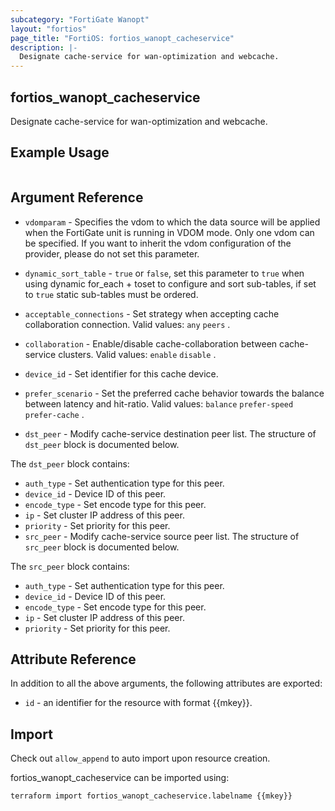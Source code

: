 ```yaml
---
subcategory: "FortiGate Wanopt"
layout: "fortios"
page_title: "FortiOS: fortios_wanopt_cacheservice"
description: |-
  Designate cache-service for wan-optimization and webcache.
---
```


## fortios_wanopt_cacheservice
Designate cache-service for wan-optimization and webcache.

## Example Usage

```hcl

```

## Argument Reference
* `vdomparam` - Specifies the vdom to which the data source will be applied when the FortiGate unit is running in VDOM mode. Only one vdom can be specified. If you want to inherit the vdom configuration of the provider, please do not set this parameter.
* `dynamic_sort_table` - `true` or `false`, set this parameter to `true` when using dynamic for_each + toset to configure and sort sub-tables, if set to `true` static sub-tables must be ordered.

* `acceptable_connections` - Set strategy when accepting cache collaboration connection. Valid values: `any` `peers` .
* `collaboration` - Enable/disable cache-collaboration between cache-service clusters. Valid values: `enable` `disable` .
* `device_id` - Set identifier for this cache device.
* `prefer_scenario` - Set the preferred cache behavior towards the balance between latency and hit-ratio. Valid values: `balance` `prefer-speed` `prefer-cache` .
* `dst_peer` - Modify cache-service destination peer list. The structure of `dst_peer` block is documented below.

The `dst_peer` block contains:

* `auth_type` - Set authentication type for this peer.
* `device_id` - Device ID of this peer.
* `encode_type` - Set encode type for this peer.
* `ip` - Set cluster IP address of this peer.
* `priority` - Set priority for this peer.
* `src_peer` - Modify cache-service source peer list. The structure of `src_peer` block is documented below.

The `src_peer` block contains:

* `auth_type` - Set authentication type for this peer.
* `device_id` - Device ID of this peer.
* `encode_type` - Set encode type for this peer.
* `ip` - Set cluster IP address of this peer.
* `priority` - Set priority for this peer.

## Attribute Reference

In addition to all the above arguments, the following attributes are exported:
* `id` - an identifier for the resource with format {{mkey}}.

## Import

Check out `allow_append` to auto import upon resource creation.

fortios_wanopt_cacheservice can be imported using:
```sh
terraform import fortios_wanopt_cacheservice.labelname {{mkey}}
```
